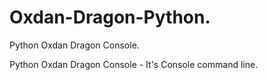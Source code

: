 # Oxdan-Dragon-Python.
Python Oxdan Dragon Console.

Python Oxdan Dragon Console - It's Console command line.
